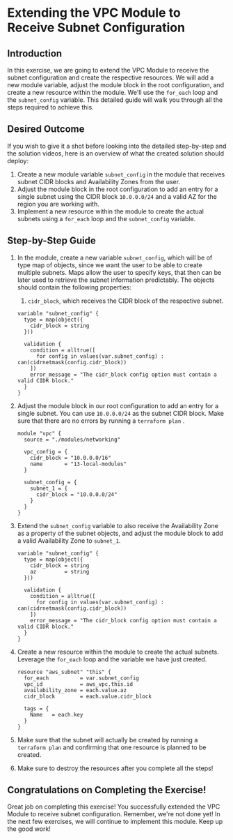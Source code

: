 # Extending the VPC Module to Receive Subnet Configuration

## Introduction

In this exercise, we are going to extend the VPC Module to receive the subnet configuration and create the respective resources. We will add a new module variable, adjust the module block in the root configuration, and create a new resource within the module. We'll use the `for_each` loop and the `subnet_config` variable. This detailed guide will walk you through all the steps required to achieve this.

## Desired Outcome

If you wish to give it a shot before looking into the detailed step-by-step and the solution videos, here is an overview of what the created solution should deploy:

1. Create a new module variable `subnet_config` in the module that receives subnet CIDR blocks and Availability Zones from the user.
2. Adjust the module block in the root configuration to add an entry for a single subnet using the CIDR block `10.0.0.0/24` and a valid AZ for the region you are working with.
3. Implement a new resource within the module to create the actual subnets using a `for_each` loop and the `subnet_config` variable.

## Step-by-Step Guide

1. In the module, create a new variable `subnet_config`, which will be of type map of objects, since we want the user to be able to create multiple subnets. Maps allow the user to specify keys, that then can be later used to retrieve the subnet information predictably. The objects should contain the following properties:

    1. `cidr_block`, which receives the CIDR block of the respective subnet.

    ```
    variable "subnet_config" {
      type = map(object({
        cidr_block = string
      }))

      validation {
        condition = alltrue([
          for config in values(var.subnet_config) : can(cidrnetmask(config.cidr_block))
        ])
        error_message = "The cidr_block config option must contain a valid CIDR block."
      }
    }
    ```

2. Adjust the module block in our root configuration to add an entry for a single subnet. You can use `10.0.0.0/24` as the subnet CIDR block. Make sure that there are no errors by running a `terraform plan` .

    ```
    module "vpc" {
      source = "./modules/networking"

      vpc_config = {
        cidr_block = "10.0.0.0/16"
        name       = "13-local-modules"
      }

      subnet_config = {
        subnet_1 = {
          cidr_block = "10.0.0.0/24"
        }
      }
    }
    ```

3. Extend the `subnet_config` variable to also receive the Availability Zone as a property of the subnet objects, and adjust the module block to add a valid Availability Zone to `subnet_1`.

    ```
    variable "subnet_config" {
      type = map(object({
        cidr_block = string
        az         = string
      }))

      validation {
        condition = alltrue([
          for config in values(var.subnet_config) : can(cidrnetmask(config.cidr_block))
        ])
        error_message = "The cidr_block config option must contain a valid CIDR block."
      }
    }
    ```

4. Create a new resource within the module to create the actual subnets. Leverage the `for_each` loop and the variable we have just created.

    ```
    resource "aws_subnet" "this" {
      for_each          = var.subnet_config
      vpc_id            = aws_vpc.this.id
      availability_zone = each.value.az
      cidr_block        = each.value.cidr_block

      tags = {
        Name   = each.key
      }
    }
    ```

5. Make sure that the subnet will actually be created by running a `terraform plan` and confirming that one resource is planned to be created.
6. Make sure to destroy the resources after you complete all the steps!

## Congratulations on Completing the Exercise!

Great job on completing this exercise! You successfully extended the VPC Module to receive subnet configuration. Remember, we're not done yet! In the next few exercises, we will continue to implement this module. Keep up the good work!

